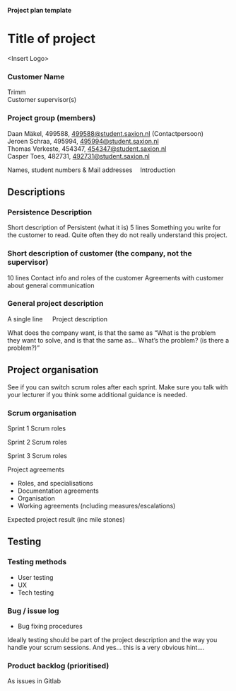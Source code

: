 **Project plan template**
# Title of project
\<Insert Logo\>   

### Customer Name
Trimm   
Customer supervisor(s)

### Project group (members)   
Daan Mäkel, 499588, 499588@student.saxion.nl (Contactpersoon)  
Jeroen Schraa, 495994, 495994@student.saxion.nl  
Thomas Verkeste, 454347, 454347@student.saxion.nl  
Casper Toes, 482731, 492731@student.saxion.nl

Names, student numbers & Mail addresses 
Introduction

## Descriptions
### Persistence Description
Short description of Persistent (what it is) 5 lines
Something you write for the customer to read. Quite often they do not really understand this project. 

### Short description of customer (the company, not the supervisor)
10 lines
Contact info and roles of the customer
Agreements with customer about general communication

### General project description 
A single line
 
Project description

What does the company want, is that the same as “What is the problem they want to solve, and is that the same as… What’s the problem? (is there a problem?)”

## Project organisation
See if you can switch scrum roles after each sprint. Make sure you talk with your lecturer if you think some additional guidance is needed.

### Scrum organisation
Sprint 1
Scrum roles

Sprint 2
Scrum roles

Sprint 3
Scrum roles

Project agreements
* Roles, and specialisations
* Documentation agreements
* Organisation    
* Working agreements (ncluding measures/escalations)

Expected project result 
(inc mile stones)


## Testing

### Testing methods
* User testing
* UX 
* Tech testing

### Bug / issue log
* Bug fixing procedures

Ideally testing should be part of the project description and the way you handle your scrum sessions. And yes… this is a very obvious hint….

### Product backlog (prioritised)
As issues in Gitlab